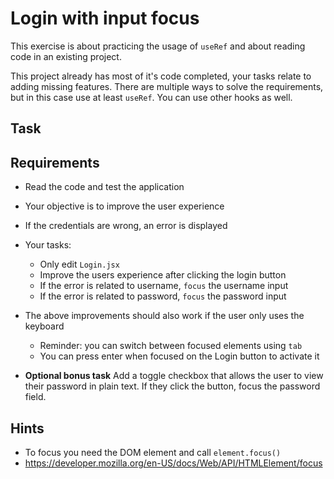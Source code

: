 # Login with input focus

This exercise is about practicing the usage of `useRef` and about reading code in an existing project.

This project already has most of it's code completed, your tasks relate to adding missing features. There are multiple ways to solve the requirements, but in this case use at least `useRef`. You can use other hooks as well.

## Task

## Requirements

- Read the code and test the application
- Your objective is to improve the user experience
- If the credentials are wrong, an error is displayed
- Your tasks:
    - Only edit `Login.jsx`
    - Improve the users experience after clicking the login button
    - If the error is related to username, `focus` the username input
    - If the error is related to password, `focus` the password input

- The above improvements should also work if the user only uses the keyboard
    - Reminder: you can switch between focused elements using `tab`
    - You can press enter when focused on the Login button to activate it

- **Optional bonus task** Add a toggle checkbox that allows the user to view their password in plain text. If they click the button, focus the password field.

## Hints

- To focus you need the DOM element and call `element.focus()`
- https://developer.mozilla.org/en-US/docs/Web/API/HTMLElement/focus
